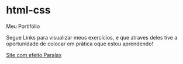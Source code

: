 # html-css
 Meu Portifólio

Segue Links para visualizar meus exercícios, e que atraves deles tive a oportunidade de colocar em prática oque estou aprendendo!

<a href="https://caiquehas.github.io/html-css/cordel.html">Site com efeito Paralax<a>